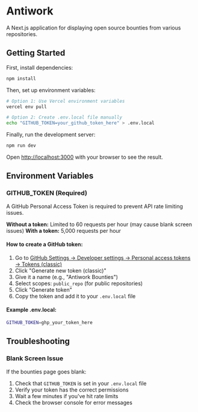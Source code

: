 # Antiwork

A Next.js application for displaying open source bounties from various repositories.

## Getting Started

First, install dependencies:

```bash
npm install
```

Then, set up environment variables:

```bash
# Option 1: Use Vercel environment variables
vercel env pull

# Option 2: Create .env.local file manually
echo "GITHUB_TOKEN=your_github_token_here" > .env.local
```

Finally, run the development server:

```bash
npm run dev
```

Open [http://localhost:3000](http://localhost:3000) with your browser to see the result.

## Environment Variables

### GITHUB_TOKEN (Required)
A GitHub Personal Access Token is required to prevent API rate limiting issues.

**Without a token:** Limited to 60 requests per hour (may cause blank screen issues)
**With a token:** 5,000 requests per hour

#### How to create a GitHub token:
1. Go to [GitHub Settings → Developer settings → Personal access tokens → Tokens (classic)](https://github.com/settings/tokens)
2. Click "Generate new token (classic)"
3. Give it a name (e.g., "Antiwork Bounties")
4. Select scopes: `public_repo` (for public repositories)
5. Click "Generate token"
6. Copy the token and add it to your `.env.local` file

#### Example .env.local:
```bash
GITHUB_TOKEN=ghp_your_token_here
```

## Troubleshooting

### Blank Screen Issue
If the bounties page goes blank:
1. Check that `GITHUB_TOKEN` is set in your `.env.local` file
2. Verify your token has the correct permissions
3. Wait a few minutes if you've hit rate limits
4. Check the browser console for error messages
